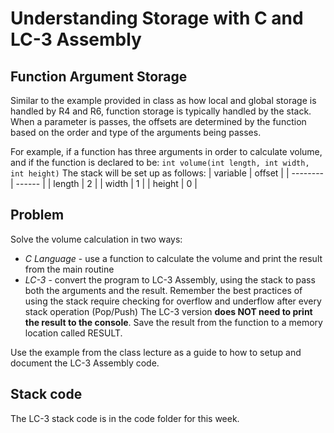# Understanding Storage with C and LC-3 Assembly

## Function Argument Storage

Similar to the example provided in class as how local and global storage is handled by R4 and R6, function storage is typically handled by the stack. When a parameter is passes, the offsets are determined by the function based on the order and type of the arguments being passes.

For example, if a function has three arguments in order to calculate volume, and if the function is declared to be:
```int volume(int length, int width, int height)```
The stack will be set up as follows:
| variable | offset |
| -------- | ------ |
| length | 2 |
| width | 1 |
| height | 0 |

## Problem

Solve the volume calculation in two ways:
* *C Language* - use a function to calculate the volume and print the result from the main routine
* *LC-3* - convert the program to LC-3 Assembly, using the stack to pass both the arguments and the result. Remember the best practices of using the stack require checking for overflow and underflow after every stack operation (Pop/Push) The LC-3 version **does NOT need to print the result to the console**. Save the result from the function to a memory location called RESULT.

Use the example from the class lecture as a guide to how to setup and document the LC-3 Assembly code.

## Stack code
The LC-3 stack code is in the code folder for this week.